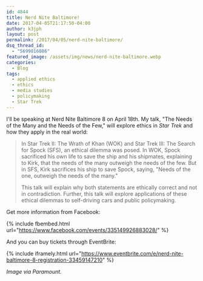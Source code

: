 ```yaml
---
id: 4844
title: Nerd Nite Baltimore!
date: 2017-04-05T21:17:50-04:00
author: k3jph
layout: post
permalink: /2017/04/05/nerd-nite-baltimore/
dsq_thread_id:
  - "5699816086"
featured_image: /assets/img/news/nerd-nite-baltimore.webp
categories:
  - Blog
tags:
  - applied ethics
  - ethics
  - media studies
  - policymaking
  - Star Trek
---
```

I'll be speaking at Nerd Nite Baltimore 8 on April 18th.  My talk,
"The Needs of the Many and the Needs of the Few," will explore
ethics in _Star Trek_ and how they apply in the real world:

> In Star Trek II: The Wrath of Khan (WOK) and Star Trek III: The
Search for Spock (SFS), an ethical dilemma was posed. In WOK, Spock
sacrificed his own life to save the ship and his shipmates, explaining
to Kirk, that the needs of the many outweigh the needs of the few.
But in SFS, Kirk sacrifices his ship to save Spock, saying, "Needs
of the one, outweigh the needs of the many."
>
> This talk will explain why both statements are ethically correct
and not in contradiction. Further, this talk will explore applications
of these ethical dilemmas to self-driving cars and public policymaking.

Get more information from Facebook:

{% include fbembed.html url="https://www.facebook.com/events/335149926883028/" %}

And you can buy tickets through EventBrite:

{% include iframely.html url="https://www.eventbrite.com/e/nerd-nite-baltimore-8-registration-33459147210" %}

_Image via Paramount._
